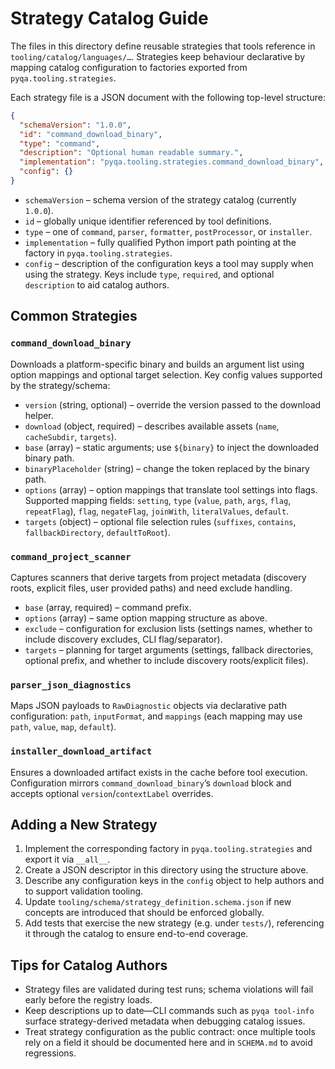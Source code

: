 # Strategy Catalog Guide

The files in this directory define reusable strategies that tools reference in
`tooling/catalog/languages/…`. Strategies keep behaviour declarative by mapping
catalog configuration to factories exported from `pyqa.tooling.strategies`.

Each strategy file is a JSON document with the following top-level structure:

```json
{
  "schemaVersion": "1.0.0",
  "id": "command_download_binary",
  "type": "command",
  "description": "Optional human readable summary.",
  "implementation": "pyqa.tooling.strategies.command_download_binary",
  "config": {}
}
```

- `schemaVersion` – schema version of the strategy catalog (currently `1.0.0`).
- `id` – globally unique identifier referenced by tool definitions.
- `type` – one of `command`, `parser`, `formatter`, `postProcessor`, or
  `installer`.
- `implementation` – fully qualified Python import path pointing at the factory
  in `pyqa.tooling.strategies`.
- `config` – description of the configuration keys a tool may supply when using
  the strategy. Keys include `type`, `required`, and optional `description` to
  aid catalog authors.

## Common Strategies

### `command_download_binary`

Downloads a platform-specific binary and builds an argument list using option
mappings and optional target selection. Key config values supported by the
strategy/schema:

- `version` (string, optional) – override the version passed to the download helper.
- `download` (object, required) – describes available assets (`name`,
  `cacheSubdir`, `targets`).
- `base` (array) – static arguments; use `${binary}` to inject the downloaded
  binary path.
- `binaryPlaceholder` (string) – change the token replaced by the binary path.
- `options` (array) – option mappings that translate tool settings into flags.
  Supported mapping fields: `setting`, `type` (`value`, `path`, `args`, `flag`,
  `repeatFlag`), `flag`, `negateFlag`, `joinWith`, `literalValues`, `default`.
- `targets` (object) – optional file selection rules (`suffixes`, `contains`,
  `fallbackDirectory`, `defaultToRoot`).

### `command_project_scanner`

Captures scanners that derive targets from project metadata (discovery roots,
explicit files, user provided paths) and need exclude handling.

- `base` (array, required) – command prefix.
- `options` (array) – same option mapping structure as above.
- `exclude` – configuration for exclusion lists (settings names, whether to
  include discovery excludes, CLI flag/separator).
- `targets` – planning for target arguments (settings, fallback directories,
  optional prefix, and whether to include discovery roots/explicit files).

### `parser_json_diagnostics`

Maps JSON payloads to `RawDiagnostic` objects via declarative path configuration:
`path`, `inputFormat`, and `mappings` (each mapping may use `path`, `value`,
`map`, `default`).

### `installer_download_artifact`

Ensures a downloaded artifact exists in the cache before tool execution.
Configuration mirrors `command_download_binary`’s `download` block and accepts
optional `version`/`contextLabel` overrides.

## Adding a New Strategy

1. Implement the corresponding factory in `pyqa.tooling.strategies` and export it
   via `__all__`.
2. Create a JSON descriptor in this directory using the structure above.
3. Describe any configuration keys in the `config` object to help authors and to
   support validation tooling.
4. Update `tooling/schema/strategy_definition.schema.json` if new concepts are
   introduced that should be enforced globally.
5. Add tests that exercise the new strategy (e.g. under `tests/`), referencing it
   through the catalog to ensure end-to-end coverage.

## Tips for Catalog Authors

- Strategy files are validated during test runs; schema violations will fail
  early before the registry loads.
- Keep descriptions up to date—CLI commands such as `pyqa tool-info` surface
  strategy-derived metadata when debugging catalog issues.
- Treat strategy configuration as the public contract: once multiple tools rely
  on a field it should be documented here and in `SCHEMA.md` to avoid regressions.
